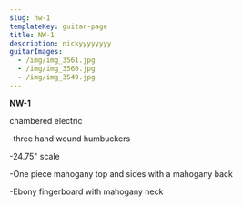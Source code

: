 ```yaml
---
slug: nw-1
templateKey: guitar-page
title: NW-1
description: nickyyyyyyyy
guitarImages:
  - /img/img_3561.jpg
  - /img/img_3560.jpg
  - /img/img_3549.jpg
---
```

**NW-1**

chambered electric

\-three hand wound humbuckers

\-24.75" scale

\-One piece mahogany top and sides with a mahogany back

\-Ebony fingerboard with mahogany neck

